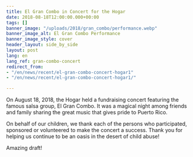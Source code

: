 ```yaml
---
title: El Gran Combo in Concert for the Hogar
date: 2018-08-18T12:00:00.000+00:00
tags: []
banner_image: "/uploads/2018/gran_combo/performance.webp"
banner_image_alt: El Gran Combo Performance
banner_image_style: cover
header_layout: side_by_side
layout: post
lang: en
lang_ref: gran-combo-concert
redirect_from:
- "/en/news/recent/el-gran-combo-concert-hogar1"
- "/en/news/recent/el-gran-combo-concert-hogar1/"

---
```

On August 18, 2018, the Hogar held a fundraising concert featuring the famous salsa group, El Gran Combo. It was a magical night among friends and family sharing the great music that gives pride to Puerto Rico.

On behalf of our children, we thank each of the persons who participated, sponsored or volunteered to make the concert a success. Thank you for helping us continue to be an oasis in the desert of child abuse!

Amazing draft!